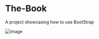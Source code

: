 # The-Book
A project showcasing how to use BootStrap

![image](https://github.com/user-attachments/assets/f150d3f6-8b42-4f7f-854b-7a824f9969cf)

